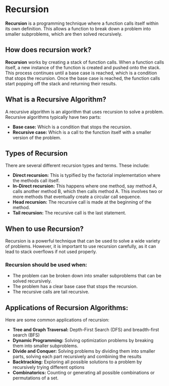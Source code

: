 # Recursion

<b>Recursion</b> is a programming technique where a function calls itself within its own definition. This allows a function to break down a problem into smaller subproblems, which are then solved recursively.

## How does recursion work?

<b>Recursion</b> works by creating a stack of function calls. When a function calls itself, a new instance of the function is created and pushed onto the stack. This process continues until a base case is reached, which is a condition that stops the recursion. Once the base case is reached, the function calls start popping off the stack and returning their results.


## What is a Recursive Algorithm?

A recursive algorithm is an algorithm that uses recursion to solve a problem. Recursive algorithms typically have two parts:

- <b>Base case:</b> Which is a condition that stops the recursion.
- <b>Recursive case:</b> Which is a call to the function itself with a smaller version of the problem.


## Types of Recursion

There are several different recursion types and terms. These include:

- <b>Direct recursion:</b> This is typified by the factorial implementation where the methods call itself.
- <b>In-Direct recursion:</b> This happens where one method, say method A, calls another method B, which then calls method A. This involves two or more methods that eventually create a circular call sequence.
- <b>Head recursion:</b> The recursive call is made at the beginning of the method.
- <b>Tail recursion:</b> The recursive call is the last statement.


## When to use Recursion?

Recursion is a powerful technique that can be used to solve a wide variety of problems. However, it is important to use recursion carefully, as it can lead to stack overflows if not used properly.

### Recursion should be used when:

- The problem can be broken down into smaller subproblems that can be solved recursively.
- The problem has a clear base case that stops the recursion.
- The recursive calls are tail recursive.


## Applications of Recursion Algorithms:
Here are some common applications of recursion:

* <b>Tree and Graph Traversal:</b> Depth-First Search (DFS) and breadth-first search (BFS)
* <b>Dynamic Programming:</b> Solving optimization problems by breaking them into smaller subproblems.
* <b>Divide and Conquer:</b> Solving problems by dividing them into smaller parts, solving each part recursively and combining the results
* <b>Backtracking:</b> Exploring all possible solutions to a problem by recursively trying different options
* <b>Combinatorics:</b> Counting or generating all possible combinations or permutations of a set.
